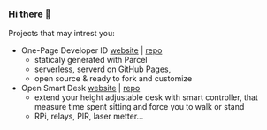 ### Hi there 👋

Projects that may intrest you:
- One-Page Developer ID [website](https://id.zentala.io) | [repo](https://github.com/zentala/id.zentala.io)
  - staticaly generated with Parcel
  - serverless, serverd on GitHub Pages, 
  - open source & ready to fork and customize
- Open Smart Desk [website](https://desk.zentala.io) | [repo](https://github.com/zentala/open-smart-desk)
  - extend your height adjustable desk with smart controller, that measure time spent sitting and force you to walk or stand
  - RPi, relays, PIR, laser metter... 

<!--
**zentala/zentala** is a ✨ _special_ ✨ repository because its `README.md` (this file) appears on your GitHub profile.

Here are some ideas to get you started:

- 🔭 I’m currently working on ...
- 🌱 I’m currently learning ...
- 👯 I’m looking to collaborate on ...
- 🤔 I’m looking for help with ...
- 💬 Ask me about ...
- 📫 How to reach me: ...
- 😄 Pronouns: ...
- ⚡ Fun fact: ...
-->

